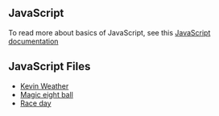 ## JavaScript
To read more about basics of JavaScript, see this [JavaScript documentation](https://github.com/StacyKioko/Technical-Documentation_Page)

## JavaScript Files

- [Kevin Weather](https://github.com/StacyKioko/JavaScript_exercises/tree/main/0x01-Kevin_scale.js)
- [Magic eight ball](https://github.com/StacyKioko/JavaScript_exercises/tree/main/0x02-Magic_eight_ball.js)
- [Race day](https://github.com/StacyKioko/JavaScript_exercises/tree/main/0x03-Race_day.js)
